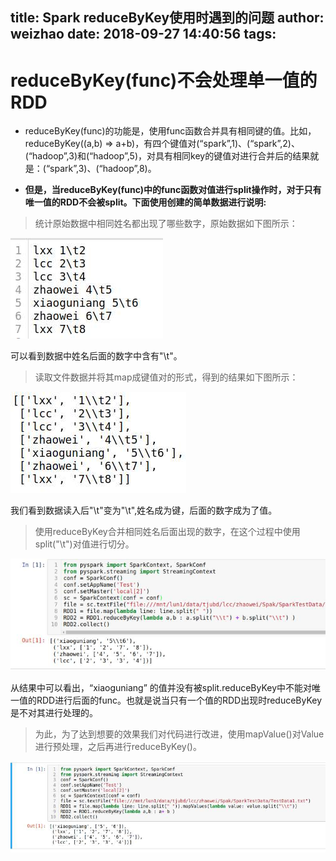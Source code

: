 title: Spark reduceByKey使用时遇到的问题
author: weizhao
date: 2018-09-27 14:40:56
tags:
---
# reduceByKey(func)不会处理单一值的RDD

* reduceByKey(func)的功能是，使用func函数合并具有相同键的值。比如，reduceByKey((a,b) => a+b)，有四个键值对(“spark”,1)、(“spark”,2)、(“hadoop”,3)和(“hadoop”,5)，对具有相同key的键值对进行合并后的结果就是：(“spark”,3)、(“hadoop”,8)。

* __但是，当reduceByKey(func)中的func函数对值进行split操作时，对于只有唯一值的RDD不会被split。下面使用创建的简单数据进行说明:__

> 统计原始数据中相同姓名都出现了哪些数字，原始数据如下图所示：

![github](/images/reduceByKey-question/rawdata.jpg)

可以看到数据中姓名后面的数字中含有"\t"。

> 读取文件数据并将其map成键值对的形式，得到的结果如下图所示：

![github](/images/reduceByKey-question/FirstMap.jpg)

我们看到数据读入后"\t"变为"\\t",姓名成为键，后面的数字成为了值。

> 使用reduceByKey合并相同姓名后面出现的数字，在这个过程中使用split("\\t")对值进行切分。

![github](/images/reduceByKey-question/reduceByKey.jpg)

从结果中可以看出，“xiaoguniang” 的值并没有被split.reduceByKey中不能对唯一值的RDD进行后面的func。也就是说当只有一个值的RDD出现时reduceByKey是不对其进行处理的。

> 为此，为了达到想要的效果我们对代码进行改进，使用mapValue()对Value进行预处理，之后再进行reduceByKey()。

![github](/images/reduceByKey-question/improve.jpg)